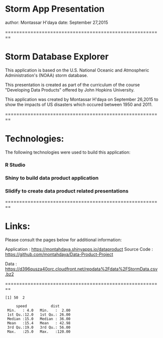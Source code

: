 Storm App Presentation
========================================================
author: Montassar H'daya
date: September 27,2015

========================================================

# Storm Database Explorer

This application is based on the U.S. National Oceanic and Atmospheric Administration's (NOAA) storm database.

This presentation is created as part of the curriculum of the course "Developing Data Products" offered by John Hopkins University. 

This application was created by Montassar H'daya on September 26,2015 to show the impacts of US disasters which occured between 1950 and 2011.

========================================================

# Technologies:

The following technologies were used to build this application:
### R Studio
### Shiny to build data product application
### Slidify to create data product related presentations


========================================================

# Links:
Please consult the pages below for additional information:

Application : https://montahdaya.shinyapps.io/dataproduct
Source Code : https://github.com/montahdaya/Data-Product-Project

Data : https://d396qusza40orc.cloudfront.net/repdata%2Fdata%2FStormData.csv.bz2

========================================================

```
[1] 50  2
```

```
     speed           dist       
 Min.   : 4.0   Min.   :  2.00  
 1st Qu.:12.0   1st Qu.: 26.00  
 Median :15.0   Median : 36.00  
 Mean   :15.4   Mean   : 42.98  
 3rd Qu.:19.0   3rd Qu.: 56.00  
 Max.   :25.0   Max.   :120.00  
```
